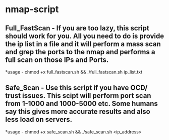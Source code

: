 # nmap-script
## Full_FastScan - If you are too lazy, this script should work for you. All you need to do is provide the ip list in a file and it will perform a mass scan and grep the ports to the nmap and performs a full scan on those IPs and Ports.
*usage - chmod +x full_fastscan.sh && ./full_fastscan.sh ip_list.txt
## Safe_Scan - Use this script if you have OCD/ trust issues. This scipt will perform port scan from 1-1000 and 1000-5000 etc. Some humans say this gives more accurate results and also less load on servers.
*usage - chmod +x safe_scan.sh && ./safe_scan.sh <ip_address>
